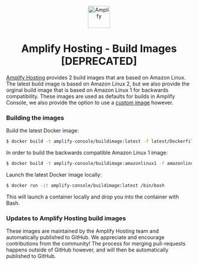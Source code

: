 <p align="center">
  <a href="https://console.amplify.aws">
    <img alt="Amplify" src="https://github.com/aws-amplify/community/blob/master/src/assets/images/logo-dark.png" width="60" />
  </a>
</p>
<h1 align="center">
  Amplify Hosting - Build Images [DEPRECATED]
</h1>

<a href="https://docs.aws.amazon.com/amplify/latest/userguide/welcome.html">Amplify Hosting</a> provides 2 build images that are based on Amazon Linux. The latest build image is based on Amazon Linux 2, but we also provide the orginal build image that is based on Amazon Linux 1 for backwards compatibility. These images are used as defaults for builds in Amplify Console, we also provide the option to use a <a href="https://docs.aws.amazon.com/amplify/latest/userguide/custom-build-image.html#setup">custom image</a> however.

### Building the images

Build the latest Docker image:

```bash
$ docker build -t amplify-console/buildimage:latest -f latest/Dockerfile
```

In order to build the backwards compatible Amazon Linux 1 image:

```bash
$ docker build -t amplify-console/buildimage:amazonlinux1 -f amazonlinux1/Dockerfile
```

Launch the latest Docker image locally:

```bash
$ docker run -it amplify-console/buildimage:latest /bin/bash
```

This will launch a container locally and drop you into the container with Bash.

### Updates to Amplify Hosting build images

These images are maintained by the Amplify Hosting team and automatically published to GitHub. We appreciate and encourage contributions from the community! The process for merging pull-requests happens outside of GitHub however, and will then be automatically published to GitHub.
